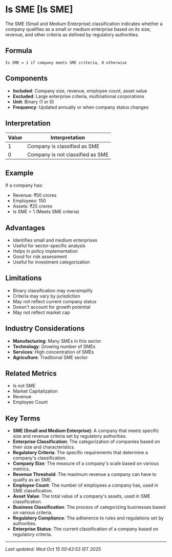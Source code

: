 # Is SME [Is SME]

The SME (Small and Medium Enterprise) classification indicates whether a company qualifies as a small or medium enterprise based on its size, revenue, and other criteria as defined by regulatory authorities.

## Formula
```text
Is SME = 1 if company meets SME criteria, 0 otherwise
```

## Components
- **Included**: Company size, revenue, employee count, asset value
- **Excluded**: Large enterprise criteria, multinational corporations
- **Unit**: Binary (1 or 0)
- **Frequency**: Updated annually or when company status changes

## Interpretation
| Value | Interpretation |
|-------|----------------|
| 1 | Company is classified as SME |
| 0 | Company is not classified as SME |

## Example
If a company has:
- Revenue: ₹50 crores
- Employees: 150
- Assets: ₹25 crores
- Is SME = 1 (Meets SME criteria)

## Advantages
- Identifies small and medium enterprises
- Useful for sector-specific analysis
- Helps in policy implementation
- Good for risk assessment
- Useful for investment categorization

## Limitations
- Binary classification may oversimplify
- Criteria may vary by jurisdiction
- May not reflect current company status
- Doesn't account for growth potential
- May not reflect market cap

## Industry Considerations
- **Manufacturing**: Many SMEs in this sector
- **Technology**: Growing number of SMEs
- **Services**: High concentration of SMEs
- **Agriculture**: Traditional SME sector

## Related Metrics
- Is not SME
- Market Capitalization
- Revenue
- Employee Count

## Key Terms
- **SME (Small and Medium Enterprise)**: A company that meets specific size and revenue criteria set by regulatory authorities.
- **Enterprise Classification**: The categorization of companies based on their size and characteristics.
- **Regulatory Criteria**: The specific requirements that determine a company's classification.
- **Company Size**: The measure of a company's scale based on various metrics.
- **Revenue Threshold**: The maximum revenue a company can have to qualify as an SME.
- **Employee Count**: The number of employees a company has, used in SME classification.
- **Asset Value**: The total value of a company's assets, used in SME classification.
- **Business Classification**: The process of categorizing businesses based on various criteria.
- **Regulatory Compliance**: The adherence to rules and regulations set by authorities.
- **Enterprise Status**: The current classification of a company based on regulatory criteria.

---
*Last updated: Wed Oct 15 00:43:53 IST 2025*
